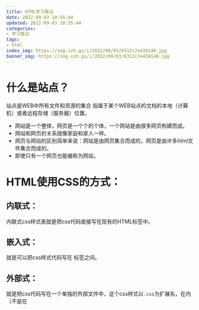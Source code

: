 ```yaml
---
title: HTML学习笔记
date: 2022-09-03 10:55:44
updated: 2022-09-03 10:55:44
categories: 
- 学习笔记
tags: 
- html
index_img: https://img.xzh.gs/i/2022/09/03/6312c7e438148.jpg
banner_img: https://img.xzh.gs/i/2022/09/03/6312c7e438148.jpg
---
```

# 什么是站点？
站点是WEB中所有文件和资源的集合
指属于某个WEB站点的文档的本地（计算机）或者远程存储（服务器）位置。

 - 网站是一个整体，网页是一个个的个体，一个网站是由很多网页构建而成。
 - 网站和网页的关系就像家庭和家人一样。
 - 网页与网站的区别简单来说：网站是由网页集合而成的，网页是由许多html文件集合而成的。
 - 即使只有一个网页也能被称为网站。

# HTML使用CSS的方式：
## 内联式：
内联式css样式表就是把css代码直接写在现有的HTML标签中。
## 嵌入式：
就是可以把css样式代码写在 <style type="text/css"></style>标签之间。
## 外部式：
就是把css代码写在一个单独的外部文件中，这个css样式以```.css```为扩展名，在<head>内（不是在<style>标签内）使用<link>标签将css样式链接到html文件内。